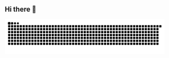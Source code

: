## Hi there 👋

<!--
**TropinoneH/TropinoneH** is a ✨ _special_ ✨ repository because its `README.md` (this file) appears on your GitHub profile.

Here are some ideas to get you started:

- 🔭 I’m currently working on ...
- 🌱 I’m currently learning ...
- 👯 I’m looking to collaborate on ...
- 🤔 I’m looking for help with ...
- 💬 Ask me about ...
- 📫 How to reach me: ...
- 😄 Pronouns: ...
- ⚡ Fun fact: ...
-->

<picture>
  <source media="(prefers-color-scheme: dark)" srcset="https://raw.githubusercontent.com/TropinoneH/TropinoneH/output/github-contribution-grid-snake-dark.svg">
  <source media="(prefers-color-scheme: light)" srcset="https://raw.githubusercontent.com/TropinoneH/TropinoneH/output/github-contribution-grid-snake.svg">
  <img alt="github contribution grid snake animation" src="https://raw.githubusercontent.com/TropinoneH/TropinoneH/output/github-contribution-grid-snake.svg">
</picture>
